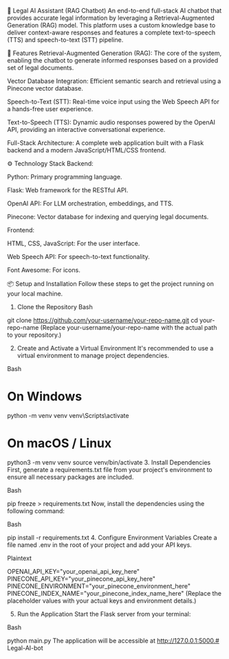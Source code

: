 🤖 Legal AI Assistant (RAG Chatbot)
An end-to-end full-stack AI chatbot that provides accurate legal information by leveraging a Retrieval-Augmented Generation (RAG) model. This platform uses a custom knowledge base to deliver context-aware responses and features a complete text-to-speech (TTS) and speech-to-text (STT) pipeline.

🚀 Features
Retrieval-Augmented Generation (RAG): The core of the system, enabling the chatbot to generate informed responses based on a provided set of legal documents.

Vector Database Integration: Efficient semantic search and retrieval using a Pinecone vector database.

Speech-to-Text (STT): Real-time voice input using the Web Speech API for a hands-free user experience.

Text-to-Speech (TTS): Dynamic audio responses powered by the OpenAI API, providing an interactive conversational experience.

Full-Stack Architecture: A complete web application built with a Flask backend and a modern JavaScript/HTML/CSS frontend.

⚙️ Technology Stack
Backend:

Python: Primary programming language.

Flask: Web framework for the RESTful API.

OpenAI API: For LLM orchestration, embeddings, and TTS.

Pinecone: Vector database for indexing and querying legal documents.

Frontend:

HTML, CSS, JavaScript: For the user interface.

Web Speech API: For speech-to-text functionality.

Font Awesome: For icons.

📦 Setup and Installation
Follow these steps to get the project running on your local machine.

1. Clone the Repository
Bash

git clone https://github.com/your-username/your-repo-name.git
cd your-repo-name
(Replace your-username/your-repo-name with the actual path to your repository.)

2. Create and Activate a Virtual Environment
It's recommended to use a virtual environment to manage project dependencies.

Bash

# On Windows
python -m venv venv
venv\Scripts\activate

# On macOS / Linux
python3 -m venv venv
source venv/bin/activate
3. Install Dependencies
First, generate a requirements.txt file from your project's environment to ensure all necessary packages are included.

Bash

pip freeze > requirements.txt
Now, install the dependencies using the following command:

Bash

pip install -r requirements.txt
4. Configure Environment Variables
Create a file named .env in the root of your project and add your API keys.

Plaintext

OPENAI_API_KEY="your_openai_api_key_here"
PINECONE_API_KEY="your_pinecone_api_key_here"
PINECONE_ENVIRONMENT="your_pinecone_environment_here"
PINECONE_INDEX_NAME="your_pinecone_index_name_here"
(Replace the placeholder values with your actual keys and environment details.)

5. Run the Application
Start the Flask server from your terminal:

Bash

python main.py
The application will be accessible at http://127.0.0.1:5000.# Legal-AI-bot
